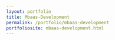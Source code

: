 ```yaml
---
layout: portfolio
title: Mbaas-Development
permalink: /portfolio/mbaas-development
portfoliosite: mbaas-development.html
---
```

